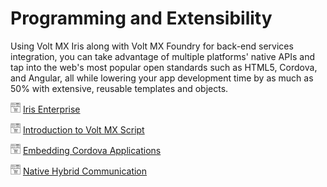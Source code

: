 
# Programming and Extensibility

Using Volt MX Iris along with Volt MX Foundry for back-end services integration, you can take advantage of multiple platforms' native APIs and tap into the web's most popular open standards such as HTML5, Cordova, and Angular, all while lowering your app development time by as much as 50% with extensive, reusable templates and objects.

![](Resources/Marketplace.png) [Iris Enterprise](../../Iris/iris_tutorials/Content/Module/iris_enterprise.md)

![](Resources/Marketplace.png) [Introduction to Volt MX Script](../../Iris/iris_tutorials/Content/Module/intro_voltmx_javascript.md)

![](Resources/Marketplace.png) [Embedding Cordova Applications](../../Iris/iris_tutorials/Content/Module/embedding_cordova_application.md)

![](Resources/Marketplace.png) [Native Hybrid Communication](../../Iris/iris_tutorials/Content/Module/native_hybrid_communication.md)
